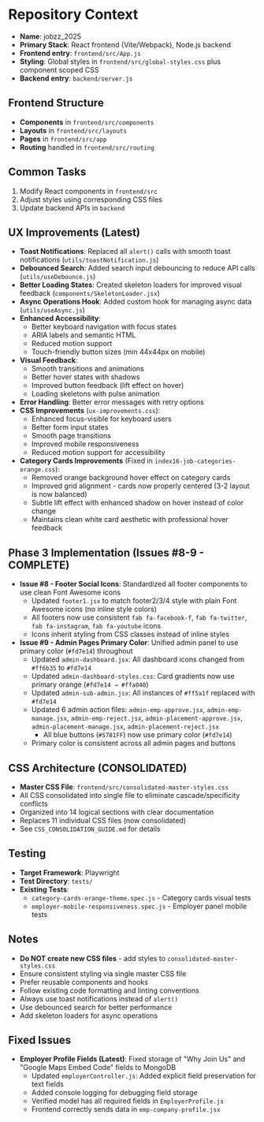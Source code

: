 # Repository Context

- **Name**: jobzz_2025
- **Primary Stack**: React frontend (Vite/Webpack), Node.js backend
- **Frontend entry**: `frontend/src/App.js`
- **Styling**: Global styles in `frontend/src/global-styles.css` plus component scoped CSS
- **Backend entry**: `backend/server.js`

## Frontend Structure
- **Components** in `frontend/src/components`
- **Layouts** in `frontend/src/layouts`
- **Pages** in `frontend/src/app`
- **Routing** handled in `frontend/src/routing`

## Common Tasks
1. Modify React components in `frontend/src`
2. Adjust styles using corresponding CSS files
3. Update backend APIs in `backend`

## UX Improvements (Latest)
- **Toast Notifications**: Replaced all `alert()` calls with smooth toast notifications (`utils/toastNotification.js`)
- **Debounced Search**: Added search input debouncing to reduce API calls (`utils/useDebounce.js`)
- **Better Loading States**: Created skeleton loaders for improved visual feedback (`components/SkeletonLoader.jsx`)
- **Async Operations Hook**: Added custom hook for managing async data (`utils/useAsync.js`)
- **Enhanced Accessibility**: 
  - Better keyboard navigation with focus states
  - ARIA labels and semantic HTML
  - Reduced motion support
  - Touch-friendly button sizes (min 44x44px on mobile)
- **Visual Feedback**:
  - Smooth transitions and animations
  - Better hover states with shadows
  - Improved button feedback (lift effect on hover)
  - Loading skeletons with pulse animation
- **Error Handling**: Better error messages with retry options
- **CSS Improvements** (`ux-improvements.css`):
  - Enhanced focus-visible for keyboard users
  - Better form input states
  - Smooth page transitions
  - Improved mobile responsiveness
  - Reduced motion support for accessibility
- **Category Cards Improvements** (Fixed in `index16-job-categories-orange.css`):
  - Removed orange background hover effect on category cards
  - Improved grid alignment - cards now properly centered (3-2 layout is now balanced)
  - Subtle lift effect with enhanced shadow on hover instead of color change
  - Maintains clean white card aesthetic with professional hover feedback

## Phase 3 Implementation (Issues #8-9 - COMPLETE)
- **Issue #8 - Footer Social Icons**: Standardized all footer components to use clean Font Awesome icons
  - Updated `footer1.jsx` to match footer2/3/4 style with plain Font Awesome icons (no inline style colors)
  - All footers now use consistent `fab fa-facebook-f`, `fab fa-twitter`, `fab fa-instagram`, `fab fa-youtube` icons
  - Icons inherit styling from CSS classes instead of inline styles
- **Issue #9 - Admin Pages Primary Color**: Unified admin panel to use primary color (`#fd7e14`) throughout
  - Updated `admin-dashboard.jsx`: All dashboard icons changed from `#ff6b35` to `#fd7e14`
  - Updated `admin-dashboard-styles.css`: Card gradients now use primary orange (`#fd7e14 → #ffa040`)
  - Updated `admin-sub-admin.jsx`: All instances of `#ff5a1f` replaced with `#fd7e14`
  - Updated 6 admin action files: `admin-emp-approve.jsx`, `admin-emp-manage.jsx`, `admin-emp-reject.jsx`, 
    `admin-placement-approve.jsx`, `admin-placement-manage.jsx`, `admin-placement-reject.jsx`
    - All blue buttons (`#5781FF`) now use primary color (`#fd7e14`)
  - Primary color is consistent across all admin pages and buttons

## CSS Architecture (CONSOLIDATED)
- **Master CSS File**: `frontend/src/consolidated-master-styles.css`
- All CSS consolidated into single file to eliminate cascade/specificity conflicts
- Organized into 14 logical sections with clear documentation
- Replaces 11 individual CSS files (now consolidated)
- See `CSS_CONSOLIDATION_GUIDE.md` for details

## Testing
- **Target Framework**: Playwright
- **Test Directory**: `tests/`
- **Existing Tests**: 
  - `category-cards-orange-theme.spec.js` - Category cards visual tests
  - `employer-mobile-responsiveness.spec.js` - Employer panel mobile tests

## Notes
- **Do NOT create new CSS files** - add styles to `consolidated-master-styles.css`
- Ensure consistent styling via single master CSS file
- Prefer reusable components and hooks
- Follow existing code formatting and linting conventions
- Always use toast notifications instead of `alert()`
- Use debounced search for better performance
- Add skeleton loaders for async operations

## Fixed Issues
- **Employer Profile Fields (Latest)**: Fixed storage of "Why Join Us" and "Google Maps Embed Code" fields to MongoDB
  - Updated `employerController.js`: Added explicit field preservation for text fields
  - Added console logging for debugging field storage
  - Verified model has all required fields in `EmployerProfile.js`
  - Frontend correctly sends data in `emp-company-profile.jsx`